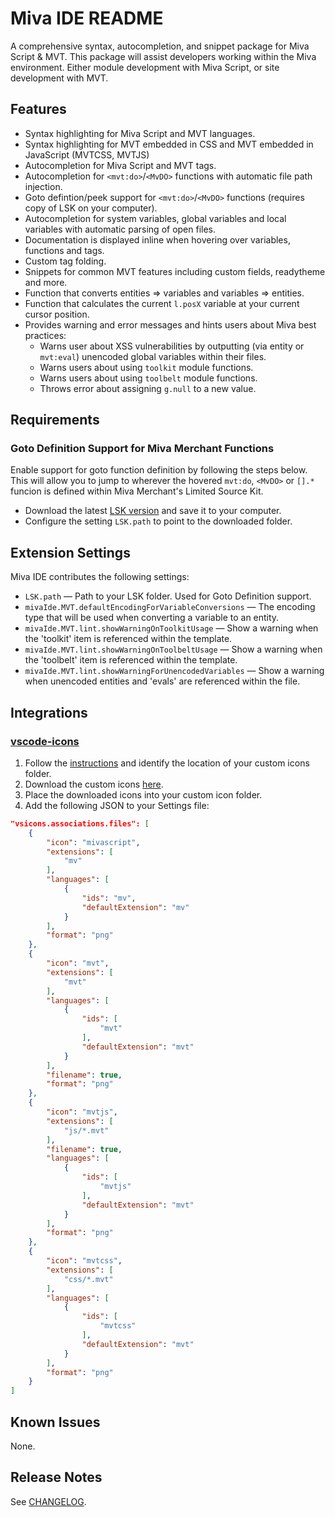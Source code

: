 # Miva IDE README

A comprehensive syntax, autocompletion, and snippet package for Miva Script & MVT. This package will assist developers working within the Miva environment. Either module development with Miva Script, or site development with MVT.

## Features

- Syntax highlighting for Miva Script and MVT languages.
- Syntax highlighting for MVT embedded in CSS and MVT embedded in JavaScript (MVTCSS, MVTJS)
- Autocompletion for Miva Script and MVT tags.
- Autocompletion for `<mvt:do>`/`<MvDO>` functions with automatic file path injection.
- Goto defintion/peek support for `<mvt:do>`/`<MvDO>` functions (requires copy of LSK on your computer).
- Autocompletion for system variables, global variables and local variables with automatic parsing of open files.
- Documentation is displayed inline when hovering over variables, functions and tags.
- Custom tag folding.
- Snippets for common MVT features including custom fields, readytheme and more.
- Function that converts entities => variables and variables => entities.
- Function that calculates the current `l.posX` variable at your current cursor position.
- Provides warning and error messages and hints users about Miva best practices:
	- Warns user about XSS vulnerabilities by outputting (via entity or `mvt:eval`) unencoded global variables within their files.
	- Warns users about using `toolkit` module functions.
	- Warns users about using `toolbelt` module functions.
	- Throws error about assigning `g.null` to a new value.

## Requirements

### Goto Definition Support for Miva Merchant Functions

Enable support for goto function definition by following the steps below. This will allow you to jump to wherever the hovered `mvt:do`, `<MvDO>` or `[].*` funcion is defined within Miva Merchant's Limited Source Kit.

* Download the latest [LSK version](https://apps.miva.com/miva-merchant-limited-source-kit.html) and save it to your computer.
* Configure the setting `LSK.path` to point to the downloaded folder.

## Extension Settings

Miva IDE contributes the following settings:

* `LSK.path` &mdash; Path to your LSK folder. Used for Goto Definition support.
* `mivaIde.MVT.defaultEncodingForVariableConversions` &mdash; The encoding type that will be used when converting a variable to an entity.
* `mivaIde.MVT.lint.showWarningOnToolkitUsage` &mdash; Show a warning when the 'toolkit' item is referenced within the template.
* `mivaIde.MVT.lint.showWarningOnToolbeltUsage` &mdash; Show a warning when the 'toolbelt' item is referenced within the template.
* `mivaIde.MVT.lint.showWarningForUnencodedVariables` &mdash; Show a warning when unencoded entities and 'evals' are referenced within the file.

## Integrations

### [vscode-icons](https://github.com/vscode-icons/vscode-icons)

1. Follow the [instructions](https://github.com/vscode-icons/vscode-icons/wiki/Custom) and identify the location of your custom icons folder.
2. Download the custom icons [here](./integrations/vsicons-custom-icons).
3. Place the downloaded icons into your custom icon folder.
4. Add the following JSON to your Settings file:

```json
"vsicons.associations.files": [
	{
		"icon": "mivascript",
		"extensions": [
			"mv"
		],
		"languages": [
			{
				"ids": "mv",
				"defaultExtension": "mv"
			}
		],
		"format": "png"
	},
	{
		"icon": "mvt",
		"extensions": [
			"mvt"
		],
		"languages": [
			{
				"ids": [
					"mvt"
				],
				"defaultExtension": "mvt"
			}
		],
		"filename": true,
		"format": "png"
	},
	{
		"icon": "mvtjs",
		"extensions": [
			"js/*.mvt"
		],
		"filename": true,
		"languages": [
			{
				"ids": [
					"mvtjs"
				],
				"defaultExtension": "mvt"
			}
		],
		"format": "png"
	},
	{
		"icon": "mvtcss",
		"extensions": [
			"css/*.mvt"
		],
		"languages": [
			{
				"ids": [
					"mvtcss"
				],
				"defaultExtension": "mvt"
			}
		],
		"format": "png"
	}
]
```

## Known Issues

None.

## Release Notes

See [CHANGELOG](./CHANGELOG.md).